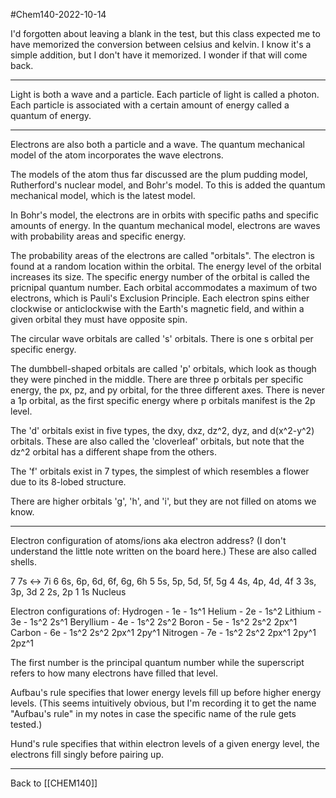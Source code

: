 #Chem140-2022-10-14

I'd forgotten about leaving a blank in the test, but this class expected me to have memorized the conversion between celsius and kelvin.  I know it's a simple addition, but I don't have it memorized.  I wonder if that will come back.

---
Light is both a wave and a particle.  Each particle of light is called a photon.  Each particle is associated with a certain amount of energy called a quantum of energy.

---
Electrons are also both a particle and a wave.  The quantum mechanical model of the atom incorporates the wave electrons.

The models of the atom thus far discussed are the plum pudding model, Rutherford's nuclear model, and Bohr's model.  To this is added the quantum mechanical model, which is the latest model.

In Bohr's model, the electrons are in orbits with specific paths and specific amounts of energy.  In the quantum mechanical model, electrons are waves with probability areas and specific energy.

The probability areas of the electrons are called "orbitals".  The electron is found at a random location within the orbital.  The energy level of the orbital increases its size.  The specific energy number of the orbital is called the pricnipal quantum number.  Each orbital accommodates a maximum of two electrons, which is Pauli's Exclusion Principle.  Each electron spins either clockwise or anticlockwise with the Earth's magnetic field, and within a given orbital they must have opposite spin.

The circular wave orbitals are called 's' orbitals.  There is one s orbital per specific energy.

The dumbbell-shaped orbitals are called 'p' orbitals, which look as though they were pinched in the middle.  There are three p orbitals per specific energy, the px, pz, and py orbital, for the three different axes.  There is never a 1p orbital, as the first specific energy where p orbitals manifest is the 2p level.

The 'd' orbitals exist in five types, the dxy, dxz, dz^2, dyz, and d(x^2-y^2) orbitals.  These are also called the 'cloverleaf' orbitals, but note that the dz^2 orbital has a different shape from the others.

The 'f' orbitals exist in 7 types, the simplest of which resembles a flower due to its 8-lobed structure.

There are higher orbitals 'g', 'h', and 'i', but they are not filled on atoms we know.

---
Electron configuration of atoms/ions
aka electron address?  (I don't understand the little note written on the board here.)
These are also called shells.

7    7s <-> 7i
6   6s, 6p, 6d, 6f, 6g, 6h
5   5s, 5p, 5d, 5f,  5g
4   4s, 4p, 4d, 4f
3   3s, 3p, 3d
2   2s, 2p
1   1s
Nucleus

Electron configurations of:
Hydrogen - 1e - 1s^1
Helium - 2e - 1s^2
Lithium - 3e - 1s^2 2s^1
Beryllium - 4e - 1s^2 2s^2
Boron - 5e - 1s^2 2s^2 2px^1
Carbon - 6e - 1s^2 2s^2 2px^1 2py^1
Nitrogen - 7e - 1s^2 2s^2 2px^1 2py^1 2pz^1

The first number is the principal quantum number while the superscript refers to how many electrons have filled that level.

Aufbau's rule specifies that lower energy levels fill up before higher energy levels.  (This seems intuitively obvious, but I'm recording it to get the name "Aufbau's rule" in my notes in case the specific name of the rule gets tested.)

Hund's rule specifies that within electron levels of a given energy level, the electrons fill singly before pairing up.

---
Back to [[CHEM140]]